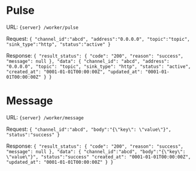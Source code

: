 # Pulse

URL: `{server} /worker/pulse`

Request:
`{
    "channel_id":"abcd",
    "address":"0.0.0.0",
    "topic":"topic",
    "sink_type":"http",
    "status":"active"
}`

Response:
`{
    "result_status": {
        "code": "200",
        "reason": "success",
        "message": null
    },
    "data": {
        "channel_id": "abcd",
        "address": "0.0.0.0",
        "topic": "topic",
        "sink_type": "http",
        "status": "active",
        "created_at": "0001-01-01T00:00:00Z",
        "updated_at": "0001-01-01T00:00:00Z"
    }
}`

# Message

URL: `{server} /worker/message`

Request:
`{
    "channel_id":"abcd",
    "body":"{\"key\": \"value\"}",
    "status":"success"
}`

Response:
`{
    "result_status": {
        "code": "200",
        "reason": "success",
        "message": null
    },
    "data": {
        "channel_id":"abcd",
        "body":"{\"key\": \"value\"}",
        "status":"success"
        "created_at": "0001-01-01T00:00:00Z",
        "updated_at": "0001-01-01T00:00:00Z"
    }
}`

